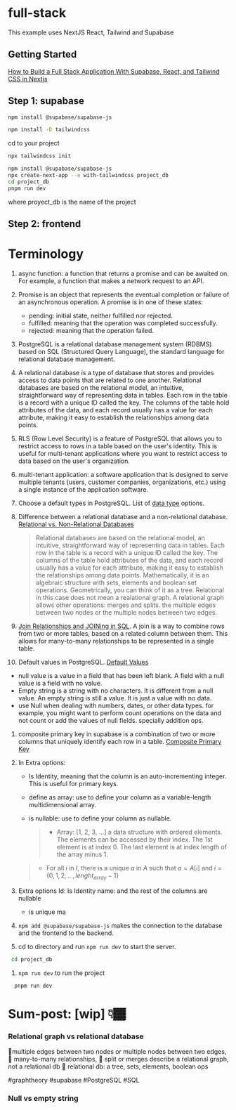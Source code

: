 # full-stack

This example uses NextJS React, Tailwind and Supabase

## Getting Started

[How to Build a Full Stack Application With Supabase, React, and Tailwind CSS in Nextjs](https://www.freecodecamp.org/news/how-to-build-a-full-stack-application-with-tailwind-css-and-supabase-in-nextjs/)

## Step 1: supabase

```bash
npm install @supabase/supabase-js
```

```bash
npm install -D tailwindcss
```

cd to your project

```bash
npx tailwindcss init
```

```bash
npm install @supabase/supabase-js
npx create-next-app --e with-tailwindcss project_db
cd project_db
pnpm run dev
```

where proyect_db is the name of the project

## Step 2: frontend

# Terminology

1. async function: a function that returns a promise and can be awaited on. For example, a function that makes a network request to an API.

1. Promise is an object that represents the eventual completion or failure of an asynchronous operation. A promise is in one of these states:

   - pending: initial state, neither fulfilled nor rejected.
   - fulfilled: meaning that the operation was completed successfully.
   - rejected: meaning that the operation failed.

1. PostgreSQL is a relational database management system (RDBMS) based on SQL (Structured Query Language), the standard language for relational database management.

1. A relational database is a type of database that stores and provides access to data points that are related to one another. Relational databases are based on the relational model, an intuitive, straightforward way of representing data in tables. Each row in the table is a record with a unique ID called the key. The columns of the table hold attributes of the data, and each record usually has a value for each attribute, making it easy to establish the relationships among data points.

1. RLS (Row Level Security) is a feature of PostgreSQL that allows you to restrict access to rows in a table based on the user's identity. This is useful for multi-tenant applications where you want to restrict access to data based on the user's organization.

1. multi-tenant application: a software application that is designed to serve multiple tenants (users, customer companies, organizations, etc.) using a single instance of the application software.

1. Choose a default types in PostgreSQL. List of [data type](https://www.postgresql.org/docs/9.1/datatype.html) options.

1. Difference between a relational database and a non-relational database. [Relational vs. Non-Relational Databases](https://www.mongodb.com/nosql-explained/relational-vs-non-relational-databases)

   > Relational databases are based on the relational model, an intuitive, straightforward way of representing data in tables. Each row in the table is a record with a unique ID called the key. The columns of the table hold attributes of the data, and each record usually has a value for each attribute, making it easy to establish the relationships among data points.
   > Mathematically, it is an algebraic structure with sets, elements and boolean set operations. Geometrically, you can think of it as a tree.
   > Relational in this case does not mean a realational graph.
   > A relational graph allows other operations: merges and splits.
   > the multiple edges between two nodes or the multiple nodes between two edges.

1. [Join Relationships and JOINing in SQL](https://dataschool.com/learn-sql/joins/). A join is a way to combine rows from two or more tables, based on a related column between them. This allows for many-to-many relationships to be represented in a single table.

1. Default values in PostgreSQL. [Default Values](https://www.postgresql.org/docs/9.1/ddl-default.html)

- null value is a value in a field that has been left blank. A field with a null value is a field with no value.
- Empty string is a string with no characters. It is different from a null value. An empty string is still a value. It is just a value with no data.
- use Null when dealing with numbers, dates, or other data types. for example, you might want to perform count operations on the data and not count or add the values of null fields. specially addition ops.

1. composite primary key in supabase is a combination of two or more columns that uniquely identify each row in a table. [Composite Primary Key](https://www.postgresqltutorial.com/postgresql-composite-primary-key/)

1. In Extra options:

   - Is Identity, meaning that the column is an auto-incrementing integer. This is useful for primary keys.

   - define as array: use to define your column as a variable-length multidimensional array.

   - is nullable: use to define your column as nullable.
     > - Array:
     >   [1, 2, 3, ...] a data structure with ordered elements. The elements can be accessed by their index. The 1st element is at index 0. The last element is at index length of the array minus 1.

   > - For all $i$ in $I$, there is a unique $a$ in $A$ such that $a = A[i]$ and $i = \{0, 1, 2, ..., lenght_{array} -1\}$

1. Extra options
   Id: Is Identity
   name: and the rest of the columns are nullable

   - is unique ma

1. `npm add @supabase/supabase-js` makes the connection to the database and the frontend to the backend.

1. cd to directory and run `npm run dev` to start the server.

```bash
 cd project_db
```

1. `npm run dev` to run the project

```bash
  pnpm run dev
```

# Sum-post: [wip] 👇🏾

### Relational graph vs relational database

🧶multiple edges between two nodes or multiple nodes between two edges, 🧶 many-to-many relationships, 🧶 split or merges describe a relational graph, not a relational db
🌳 relational db: a tree, sets, elements, boolean ops

#graphtheory #supabase #PostgreSQL #SQL

### Null vs empty string
